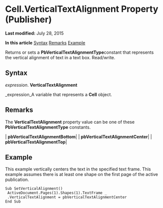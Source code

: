 
# Cell.VerticalTextAlignment Property (Publisher)

 **Last modified:** July 28, 2015

 **In this article**
 [Syntax](#sectionSection0)
 [Remarks](#sectionSection1)
 [Example](#sectionSection2)


Returns or sets a  **PbVerticalTextAlignmentType**constant that represents the vertical alignment of text in a text box. Read/write.


## Syntax
<a name="sectionSection0"> </a>

 _expression_. **VerticalTextAlignment**

 _expression_A variable that represents a  **Cell** object.


## Remarks
<a name="sectionSection1"> </a>

The  **VerticalTextAlignment** property value can be one of these **PbVerticalTextAlignmentType** constants.



| **pbVerticalTextAlignmentBottom**|
| **pbVerticalTextAlignmentCenter**|
| **pbVerticalTextAlignmentTop**|

## Example
<a name="sectionSection2"> </a>

This example vertically centers the text in the specified text frame. This example assumes there is at least one shape on the first page of the active publication.


```
Sub SetVerticalAlignment() 
 ActiveDocument.Pages(1).Shapes(1).TextFrame _ 
 .VerticalTextAlignment = pbVerticalTextAlignmentCenter 
End Sub
```

